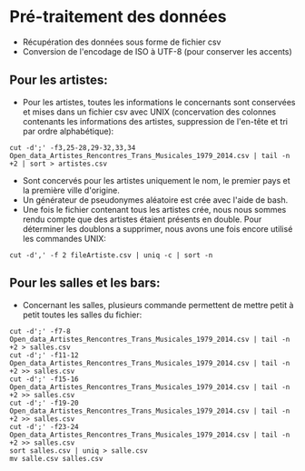 # Pré-traitement des données
* Récupération des données sous forme de fichier csv
* Conversion de l'encodage de ISO à UTF-8 (pour conserver les accents)

## Pour les artistes:
* Pour les artistes, toutes les informations le concernants sont conservées et mises dans un fichier csv avec UNIX (concervation des colonnes contenants les informations des artistes, suppression de l'en-tête et tri par ordre alphabétique):

```
cut -d';' -f3,25-28,29-32,33,34 Open_data_Artistes_Rencontres_Trans_Musicales_1979_2014.csv | tail -n +2 | sort > artistes.csv

```
* Sont concervés pour les artistes uniquement le nom, le premier pays et la première ville d'origine.
* Un générateur de pseudonymes aléatoire est crée avec l'aide de bash.
* Une fois le fichier contenant tous les artistes crée, nous nous sommes rendu compte que des artistes étaient présents en double. Pour déterminer les doublons a supprimer, nous avons une fois encore utilisé les commandes UNIX:

```
cut -d',' -f 2 fileArtiste.csv | uniq -c | sort -n

```
## Pour les salles et les bars:
* Concernant les salles, plusieurs commande permettent de mettre petit à petit toutes les salles du fichier:

```
cut -d';' -f7-8 Open_data_Artistes_Rencontres_Trans_Musicales_1979_2014.csv | tail -n +2 > salles.csv
cut -d';' -f11-12 Open_data_Artistes_Rencontres_Trans_Musicales_1979_2014.csv | tail -n +2 >> salles.csv
cut -d';' -f15-16 Open_data_Artistes_Rencontres_Trans_Musicales_1979_2014.csv | tail -n +2 >> salles.csv
cut -d';' -f19-20 Open_data_Artistes_Rencontres_Trans_Musicales_1979_2014.csv | tail -n +2 >> salles.csv
cut -d';' -f23-24 Open_data_Artistes_Rencontres_Trans_Musicales_1979_2014.csv | tail -n +2 >> salles.csv
sort salles.csv | uniq > salle.csv
mv salle.csv salles.csv
```

